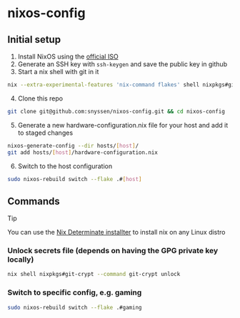 # nixos-config

## Initial setup

1. Install NixOS using the [official ISO](https://nixos.org/download/)
2. Generate an SSH key with `ssh-keygen` and save the public key in github
3. Start a nix shell with git in it

```sh
nix --extra-experimental-features 'nix-command flakes' shell nixpkgs#git
```

4. Clone this repo

```sh
git clone git@github.com:snyssen/nixos-config.git && cd nixos-config
```

5. Generate a new hardware-configuration.nix file for your host and add it to staged changes

```sh
nixos-generate-config --dir hosts/[host]/
git add hosts/[host]/hardware-configuration.nix
```

6. Switch to the host configuration

```sh
sudo nixos-rebuild switch --flake .#[host]
```

## Commands

> [!TIP]
> You can use the [Nix Determinate installter](https://github.com/DeterminateSystems/nix-installer) to install nix on any Linux distro

### Unlock secrets file (depends on having the GPG private key locally)

```sh
nix shell nixpkgs#git-crypt --command git-crypt unlock
```

### Switch to specific config, e.g. gaming

```sh
sudo nixos-rebuild switch --flake .#gaming
```
